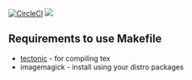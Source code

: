 [![CircleCI](https://circleci.com/gh/codebam/resume.svg?style=svg)](https://circleci.com/gh/codebam/resume)
![](https://github.com/codebam/resume/releases/latest/download/resume.png)

## Requirements to use Makefile

- [tectonic](https://github.com/tectonic-typesetting/tectonic) - for compiling tex
- imagemagick - install using your distro packages
